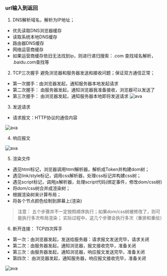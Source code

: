 
### url输入到返回

1. DNS解析域名，解析为IP地址；
- 优先读取DNS浏览器缓存
- 读取系统本地DNS缓存
- 路由器DNS缓存
- 网络运营商缓存
- 如果运营商缓存依旧无法找到ip，则进行递归搜索：.com 查找域名解析， .baidu.com查找等

2. TCP三次握手
避免浏览器和服务器发送和接收问题；保证双方通信正常；
- 第一次握手：由浏览器发起，通知服务器本地发起请求
- 第二次握手： 由服务器发起，通知浏览器我准备接收，浏览器可以发送了
- 第三次握手： 由浏览器发起，通知服务器本地即将发送请求
![ava](https://upload-images.jianshu.io/upload_images/1813550-4e1ac88364523299?imageMogr2/auto-orient/strip|imageView2/2/w/692/format/webp)

3. 发送请求
- 请求报文：HTTP协议的通信内容

![ava](https://images0.cnblogs.com/blog/347600/201302/05005904-154ba75023f849fabd457dd6d194cd98.jpg)

4. 响应报文

![ava](https://upload-images.jianshu.io/upload_images/1813550-e06f6878c868ba6b?imageMogr2/auto-orient/strip|imageView2/2/w/629/format/webp)

5. 渲染文件
- 遇见html标记，浏览器调用html解析器，解析成Token并构建dom树；
- 遇见link/style标记，调用css解析器，处理css标记并构建css树；
- 遇见script标记，调用js解析器，处理script代码(绑定事件，修改dom/css树)
- 将dom/css树合并成渲染树；
- 根据渲染树来计算布局；
- 将各个节点颜色绘制到屏幕上(渲染)

> 注意：
  五个步骤并不一定按照顺序执行；如果dom/css树被修改了，则可能执行多次布局渲染；
  实际过程中，这几个步骤会执行多次（重排和重绘）

6. 断开连接： TCP四次挥手
- 第一次：由浏览器发起，发送给服务器：请求报文发送完毕，请求关闭
- 第二次：由服务器发起，通知浏览器，报文接收完毕，准备关闭
- 第三次：由服务器发起，通知浏览器，响应报文发送完毕，准备关闭
- 第四次： 由浏览器发起，通知服务器，响应报文接收完毕，准备关闭

![ava](https://upload-images.jianshu.io/upload_images/1813550-d5ec1469a8c83008?imageMogr2/auto-orient/strip|imageView2/2/w/690/format/webp)
